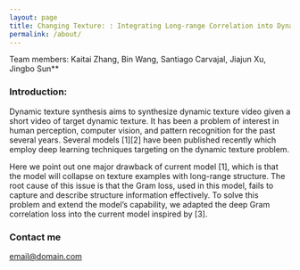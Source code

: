 ```yaml
---
layout: page
title: Changing Texture: : Integrating Long-range Correlation into Dynamic Texture Synthesis
permalink: /about/
---
```


Team members: Kaitai Zhang, Bin Wang, Santiago Carvajal, Jiajun Xu, Jingbo Sun**

### Introduction:

Dynamic texture synthesis aims to synthesize dynamic texture video given a short video of target dynamic texture. It has been a problem of interest in human perception, computer vision, and pattern recognition for the past several years. Several models [1][2] have been published recently which employ deep learning techniques targeting on the dynamic texture problem.

Here we point out one major drawback of current model [1], which is that the model will collapse on texture examples with long-range structure. The root cause of this issue is that the Gram loss, used in this model, fails to capture and describe structure information effectively. To solve this problem and extend the model’s capability, we adapted the deep Gram correlation loss into the current model inspired by [3].
### Contact me

[email@domain.com](mailto:email@domain.com)
